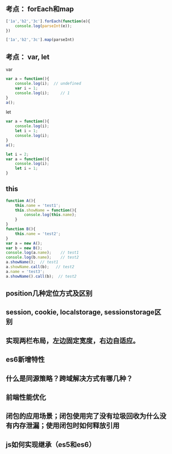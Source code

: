 ## 考点： forEach和map
```js
['1a','b2','3c'].forEach(function(e){
    console.log(parseInt(e));
})
```
```js
['1a','b2','3c'].map(parseInt)
```
## 考点： var, let 
var
```js
var a = function(){
    console.log(i);  // undefined
    var i = 1;
    console.log(i);     // 1
}
a();
```
let
```js
var a = function(){
    console.log(i);
    let i = 1;
    console.log(i);
}
a();
```
```js
let i = 2;
var a = function(){
    console.log(i);
    let i = 1;
}
```

## this
```js
function A(){
    this.name = 'test1';
    this.showName = function(){
        console.log(this.name);
    }
}
function B(){
    this.name = 'test2';
}
var a = new A();
var b = new B();
console.log(a.name);    // test1
console.log(b.name);    // test2
a.showName();  // test1
a.showName.call(b);   // test2
a.name = 'test3';
a.showName().call(b);  // test2
```

## position几种定位方式及区别

## session, cookie, localstorage, sessionstorage区别

## 实现两栏布局，左边固定宽度，右边自适应。

## es6新增特性

## 什么是同源策略？跨域解决方式有哪几种？

## 前端性能优化

## 闭包的应用场景；闭包使用完了没有垃圾回收为什么没有内存泄漏；使用闭包时如何释放引用

## js如何实现继承（es5和es6）